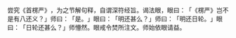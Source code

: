 尝究《首楞严》​，为之节解句释，自谓深符经旨。谒法眼，眼曰：​「​《楞严》岂不是有八还义？​」师曰：​「是。​」眼曰：​「明还甚么？​」师曰：​「明还日轮。​」眼曰：​「日轮还甚么？​」师懵然。眼戒令焚所注文。师始依眼请益。